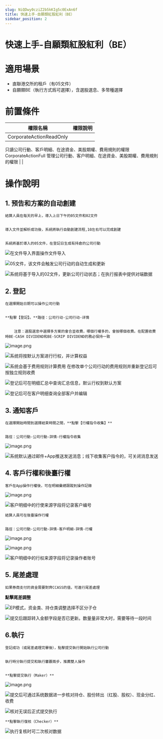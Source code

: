 ```yaml
---
slug: NiQDwy0cziZ2b5kKIg5c0ExAn6f
title: 快速上手-自願類紅股紅利（BE）
sidebar_position: 2
---
```



# 快速上手-自願類紅股紅利（BE）


# 適用場景

- 直聯港交所的租戶（有05文件）
- 自願類BE（執行方式爲可選擇），含選股選息、多幣種選擇

# 前置條件


| 權限名稱                                                                                                    | 權限說明 |
| ------------------------------------------------------------------------------------------------------- | ---- |
| CorporateActionReadOnly
只讀公司行動、客戶明細、在途資金、美股期權、費用規則的權限
CorporateActionFull
管理公司行動、客户明細、在途資金、美股期權、費用規則的權限 |      |


# 操作說明 


## 1. 预告和方案的自动**創建**


    結算人員在每天的早上，導入上日下午的05文件和02文件


    導入文件並解析成功後，系統將執行自動創建流程,10左右可以完成創建


    系統將基於導入的05文件，在登記日生成有持倉的公司行動


![在文件导入界面操作文件导入](/assets/44d6bd93613c776c66780e361ff12b61.png)


![05文件，该文件会触发公司行动的自动生成和更新](/assets/7af8e0e991b71b51f821ba6e60555c56.png)


![系统将基于导入的02文件，更新公司行动状态；在执行报表中提供对端数据](/assets/30957e9e0b1cb8caf3612ce84b08a143.png)


## **2. 登記**


    在選擇開始日期可以操作公司行動


    **點擊【登記】。**路径：公司行动-公司行动-详情


        注意：選股選息中選擇多方案的會合並收費，哪個行權多的，會按哪個收費。在配置收費時BE-CASH DIVIDEND和BE-SCRIP DIVIDEND的務必保持一致


![image.png](/assets/d2307025de223a62520f9b96e7f7b81f.png)


![系统将按默认方案进行行权，并计算权益](/assets/923dda1533c612bbb91f0e73799a0477.png)


![系统会基于费用规则计算费用
在修改单个公司行动的费用规则并重新登记后可按独立规则收费](/assets/7a9a62135d130b51aafb315b447660c0.png)


![登记后可在明细汇总中查询汇总信息，默认行权到默认方案](/assets/d08fb02551ddc4687c0989d1f088913b.png)


![登记后可在客户明细查询全部客户并编辑](/assets/51cf837198373226c2f619c117299110.png)


## 3. 通知客戶


    在選擇開始時間到選擇結束時間之間，**點擊【行權指令收集】**


    路徑：公司行動-公司行動-詳情-行權指令收集


![image.png](/assets/6f2f6bb3821e9949cbc55525ccd67206.png)


![系统默认通过邮件+App推送发送消息；线下收集客户指令的，可关闭消息发送](/assets/84bf231cf6ca8f8d5318dfa919ca0c00.png)


## 4. 客戶行權和後臺行權


    客戶在App操作行權後，可在明細彙總跟蹤到操作記錄


![image.png](/assets/46c26988588bc5619616892b6fbb69c4.png)


![客户明细中的行使来源字段将记录客户编号](/assets/cdc305e355db073ed547654bee4cd7fe.png)


    結算人員可在後臺操作行權


    路徑：公司行動-公司行動-詳情-客戶明細-詳情-行權


![image.png](/assets/e0da3932f92d07be750c2cb4d2f616dd.png)


![image.png](/assets/546f975a2ebf22b185081b5f2dcaec64.png)


![客户明细中的行权来源字段将记录操作者账号](/assets/94a6b8fe510edf6d12fde2dfea233ac1.png)


## **5. 尾差處理**


    如果券商支付的資金需要對齊CCASS的值，可進行尾差處理


**點擊尾差調整**


![EP模式，资金类、持仓类调整选择不区分子仓](/assets/fec777c6fc923530122c806bb06a2558.png)


![提交后跟踪转入金额字段是否已更新。数量量非常大时，需要等待一段时间](/assets/3ff048224c7ed1876daeaa7adfc31df4.png)


## 6.**執行**


    登記成功（或尾差處理完畢後），點擊提交執行開始執行公司行動


    執行時分執行提交和執行審覈兩步，推薦雙人操作


    **點擊提交執行（Maker）**


![image.png](/assets/cf307900dc265a22e51e8f1d7f4ef039.png)


![提交后可通过系统数据进一步核对持仓、股份转出（红股、股权）、现金分红、收费](/assets/05497060cf59638d47b822c97fd50a20.png)


![核对无误后正式提交执行](/assets/cf2804523c3b96714d85e572b2f92489.png)


    **點擊執行復核（Checker）**


![执行复核时可二次核对数据](/assets/ad1ece6c6f1e041d1a0351656d9c8f89.png)

